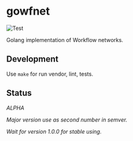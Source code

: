 # gowfnet 

![Test](https://github.com/andrskom/gowfnet/workflows/Test/badge.svg)

Golang implementation of Workflow networks.

## Development

Use `make` for run vendor, lint, tests.

## Status

*ALPHA*

_Major version use as second number in semver._

_Wait for version 1.0.0 for stable using._
